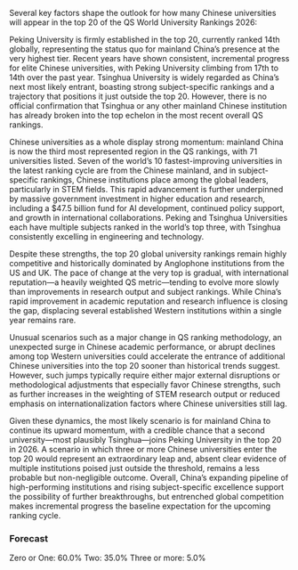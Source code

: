 Several key factors shape the outlook for how many Chinese universities will appear in the top 20 of the QS World University Rankings 2026:

Peking University is firmly established in the top 20, currently ranked 14th globally, representing the status quo for mainland China’s presence at the very highest tier. Recent years have shown consistent, incremental progress for elite Chinese universities, with Peking University climbing from 17th to 14th over the past year. Tsinghua University is widely regarded as China’s next most likely entrant, boasting strong subject-specific rankings and a trajectory that positions it just outside the top 20. However, there is no official confirmation that Tsinghua or any other mainland Chinese institution has already broken into the top echelon in the most recent overall QS rankings.

Chinese universities as a whole display strong momentum: mainland China is now the third most represented region in the QS rankings, with 71 universities listed. Seven of the world’s 10 fastest-improving universities in the latest ranking cycle are from the Chinese mainland, and in subject-specific rankings, Chinese institutions place among the global leaders, particularly in STEM fields. This rapid advancement is further underpinned by massive government investment in higher education and research, including a $47.5 billion fund for AI development, continued policy support, and growth in international collaborations. Peking and Tsinghua Universities each have multiple subjects ranked in the world’s top three, with Tsinghua consistently excelling in engineering and technology.

Despite these strengths, the top 20 global university rankings remain highly competitive and historically dominated by Anglophone institutions from the US and UK. The pace of change at the very top is gradual, with international reputation—a heavily weighted QS metric—tending to evolve more slowly than improvements in research output and subject rankings. While China’s rapid improvement in academic reputation and research influence is closing the gap, displacing several established Western institutions within a single year remains rare.

Unusual scenarios such as a major change in QS ranking methodology, an unexpected surge in Chinese academic performance, or abrupt declines among top Western universities could accelerate the entrance of additional Chinese universities into the top 20 sooner than historical trends suggest. However, such jumps typically require either major external disruptions or methodological adjustments that especially favor Chinese strengths, such as further increases in the weighting of STEM research output or reduced emphasis on internationalization factors where Chinese universities still lag.

Given these dynamics, the most likely scenario is for mainland China to continue its upward momentum, with a credible chance that a second university—most plausibly Tsinghua—joins Peking University in the top 20 in 2026. A scenario in which three or more Chinese universities enter the top 20 would represent an extraordinary leap and, absent clear evidence of multiple institutions poised just outside the threshold, remains a less probable but non-negligible outcome. Overall, China’s expanding pipeline of high-performing institutions and rising subject-specific excellence support the possibility of further breakthroughs, but entrenched global competition makes incremental progress the baseline expectation for the upcoming ranking cycle.

### Forecast

Zero or One: 60.0%
Two: 35.0%
Three or more: 5.0%